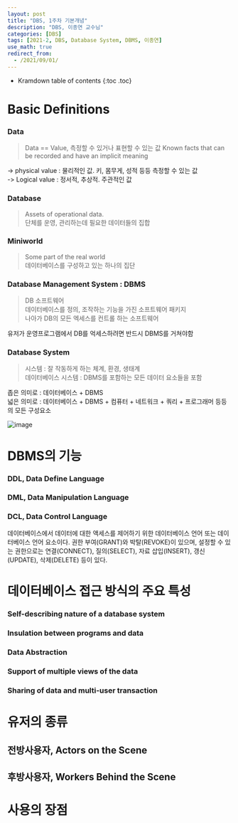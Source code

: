 ```yaml
---
layout: post
title: "DBS, 1주차 기본개념"
description: "DBS, 이종연 교수님"
categories: [DBS]
tags: [2021-2, DBS, Database System, DBMS, 이종연]
use_math: true
redirect_from:
  - /2021/09/01/
---
```


* Kramdown table of contents
{:toc .toc}      


# Basic Definitions

### Data

> Data == Value, 측정할 수 있거나 표현할 수 있는 값
> Known facts that can be recorded and have an implicit meaning    

->  physical value : 물리적인 값. 키, 몸무게, 성적 등등 측정할 수 있는 값       
->  Logical value : 정서적, 추상적. 주관적인 값


### Database

> Assets of operational data.      
> 단체를 운영, 관리하는데 필요한 데이터들의 집합      


### Miniworld

> Some part of the real world          
> 데이터베이스를 구성하고 있는 하나의 집단     


### Database Management System : DBMS

> DB 소프트웨어               
> 데이터베이스를 정의, 조작하는 기능을 가진 소프트웨어 패키지       
> 나아가 DB의 모든 엑세스를 컨트롤 하는 소프트웨어         

유저가 운영프로그램에서 DB를 억세스하려면 반드시 DBMS를 거쳐야함


### Database System

> 시스템 : 잘 작동하게 하는 체계, 환경, 생태계        
> 데이터베이스 시스템 : DBMS를 포함하는 모든 데이터 요소들을 포함         

좁은 의미로 : 데이터베이스 + DBMS        
넓은 의미로 : 데이터베이스 + DBMS + 컴퓨터 + 네트워크 + 쿼리 + 프로그래머 등등의 모든 구성요소

![image](https://user-images.githubusercontent.com/32366711/131660391-d40f918e-96a7-4a1d-a9cb-d209ecbd27c4.png)


# DBMS의 기능

### DDL, Data Define Language

### DML, Data Manipulation Language

### DCL, Data Control Language

데이터베이스에서 데이터에 대한 액세스를 제어하기 위한 데이터베이스 언어 또는 데이터베이스 언어 요소이다. 권한 부여(GRANT)와 박탈(REVOKE)이 있으며, 설정할 수 있는 권한으로는 연결(CONNECT), 질의(SELECT), 자료 삽입(INSERT), 갱신(UPDATE), 삭제(DELETE) 등이 있다.


# 데이터베이스 접근 방식의 주요 특성

### Self-describing nature of a database system

### Insulation between programs and data

### Data Abstraction

### Support of multiple views of the data

### Sharing of data and multi-user transaction


# 유저의 종류

## 전방사용자, Actors on the Scene

## 후방사용자, Workers Behind the Scene


# 사용의 장점
